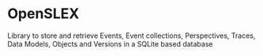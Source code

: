 # OpenSLEX
Library to store and retrieve Events, Event collections, Perspectives, Traces, Data Models, Objects and Versions in a SQLite based database
